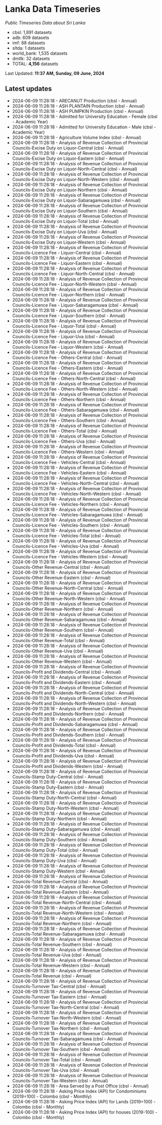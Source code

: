 # Lanka Data Timeseries
*Public Timeseries Data about Sri Lanka*

* cbsl: 1,891 datasets
* adb: 609 datasets
* imf: 88 datasets
* sltda: 1 datasets
* world_bank: 1,535 datasets
* dmtlk: 32 datasets
* TOTAL: **4,156** datasets

Last Updated: **11:37 AM, Sunday, 09 June, 2024**

## Latest updates

* 2024-06-09 11:28:18 - ARECANUT Production (cbsl - Annual)
* 2024-06-09 11:28:18 - ASH PLANTAIN Production (cbsl - Annual)
* 2024-06-09 11:28:18 - ASH PUMPKIN Production (cbsl - Annual)
* 2024-06-09 11:28:18 - Admitted for University Education - Female (cbsl - Academic Year)
* 2024-06-09 11:28:18 - Admitted for University Education - Male (cbsl - Academic Year)
* 2024-06-09 11:28:18 - Agriculture Volume Index (cbsl - Annual)
* 2024-06-09 11:28:18 - Analysis of Revenue Collection of Provincial Councils-Excise Duty on Liquor-Central (cbsl - Annual)
* 2024-06-09 11:28:18 - Analysis of Revenue Collection of Provincial Councils-Excise Duty on Liquor-Eastern (cbsl - Annual)
* 2024-06-09 11:28:18 - Analysis of Revenue Collection of Provincial Councils-Excise Duty on Liquor-North-Central (cbsl - Annual)
* 2024-06-09 11:28:18 - Analysis of Revenue Collection of Provincial Councils-Excise Duty on Liquor-North-Western (cbsl - Annual)
* 2024-06-09 11:28:18 - Analysis of Revenue Collection of Provincial Councils-Excise Duty on Liquor-Northern (cbsl - Annual)
* 2024-06-09 11:28:18 - Analysis of Revenue Collection of Provincial Councils-Excise Duty on Liquor-Sabaragamuwa (cbsl - Annual)
* 2024-06-09 11:28:18 - Analysis of Revenue Collection of Provincial Councils-Excise Duty on Liquor-Southern (cbsl - Annual)
* 2024-06-09 11:28:18 - Analysis of Revenue Collection of Provincial Councils-Excise Duty on Liquor-Total (cbsl - Annual)
* 2024-06-09 11:28:18 - Analysis of Revenue Collection of Provincial Councils-Excise Duty on Liquor-Uva (cbsl - Annual)
* 2024-06-09 11:28:18 - Analysis of Revenue Collection of Provincial Councils-Excise Duty on Liquor-Western (cbsl - Annual)
* 2024-06-09 11:28:18 - Analysis of Revenue Collection of Provincial Councils-Licence Fee - Liquor-Central (cbsl - Annual)
* 2024-06-09 11:28:18 - Analysis of Revenue Collection of Provincial Councils-Licence Fee - Liquor-Eastern (cbsl - Annual)
* 2024-06-09 11:28:18 - Analysis of Revenue Collection of Provincial Councils-Licence Fee - Liquor-North-Central (cbsl - Annual)
* 2024-06-09 11:28:18 - Analysis of Revenue Collection of Provincial Councils-Licence Fee - Liquor-North-Western (cbsl - Annual)
* 2024-06-09 11:28:18 - Analysis of Revenue Collection of Provincial Councils-Licence Fee - Liquor-Northern (cbsl - Annual)
* 2024-06-09 11:28:18 - Analysis of Revenue Collection of Provincial Councils-Licence Fee - Liquor-Sabaragamuwa (cbsl - Annual)
* 2024-06-09 11:28:18 - Analysis of Revenue Collection of Provincial Councils-Licence Fee - Liquor-Southern (cbsl - Annual)
* 2024-06-09 11:28:18 - Analysis of Revenue Collection of Provincial Councils-Licence Fee - Liquor-Total (cbsl - Annual)
* 2024-06-09 11:28:18 - Analysis of Revenue Collection of Provincial Councils-Licence Fee - Liquor-Uva (cbsl - Annual)
* 2024-06-09 11:28:18 - Analysis of Revenue Collection of Provincial Councils-Licence Fee - Liquor-Western (cbsl - Annual)
* 2024-06-09 11:28:18 - Analysis of Revenue Collection of Provincial Councils-Licence Fee - Others-Central (cbsl - Annual)
* 2024-06-09 11:28:18 - Analysis of Revenue Collection of Provincial Councils-Licence Fee - Others-Eastern (cbsl - Annual)
* 2024-06-09 11:28:18 - Analysis of Revenue Collection of Provincial Councils-Licence Fee - Others-North-Central (cbsl - Annual)
* 2024-06-09 11:28:18 - Analysis of Revenue Collection of Provincial Councils-Licence Fee - Others-North-Western (cbsl - Annual)
* 2024-06-09 11:28:18 - Analysis of Revenue Collection of Provincial Councils-Licence Fee - Others-Northern (cbsl - Annual)
* 2024-06-09 11:28:18 - Analysis of Revenue Collection of Provincial Councils-Licence Fee - Others-Sabaragamuwa (cbsl - Annual)
* 2024-06-09 11:28:18 - Analysis of Revenue Collection of Provincial Councils-Licence Fee - Others-Southern (cbsl - Annual)
* 2024-06-09 11:28:18 - Analysis of Revenue Collection of Provincial Councils-Licence Fee - Others-Total (cbsl - Annual)
* 2024-06-09 11:28:18 - Analysis of Revenue Collection of Provincial Councils-Licence Fee - Others-Uva (cbsl - Annual)
* 2024-06-09 11:28:18 - Analysis of Revenue Collection of Provincial Councils-Licence Fee - Others-Western (cbsl - Annual)
* 2024-06-09 11:28:18 - Analysis of Revenue Collection of Provincial Councils-Licence Fee - Vehicles-Central (cbsl - Annual)
* 2024-06-09 11:28:18 - Analysis of Revenue Collection of Provincial Councils-Licence Fee - Vehicles-Eastern (cbsl - Annual)
* 2024-06-09 11:28:18 - Analysis of Revenue Collection of Provincial Councils-Licence Fee - Vehicles-North-Central (cbsl - Annual)
* 2024-06-09 11:28:18 - Analysis of Revenue Collection of Provincial Councils-Licence Fee - Vehicles-North-Western (cbsl - Annual)
* 2024-06-09 11:28:18 - Analysis of Revenue Collection of Provincial Councils-Licence Fee - Vehicles-Northern (cbsl - Annual)
* 2024-06-09 11:28:18 - Analysis of Revenue Collection of Provincial Councils-Licence Fee - Vehicles-Sabaragamuwa (cbsl - Annual)
* 2024-06-09 11:28:18 - Analysis of Revenue Collection of Provincial Councils-Licence Fee - Vehicles-Southern (cbsl - Annual)
* 2024-06-09 11:28:18 - Analysis of Revenue Collection of Provincial Councils-Licence Fee - Vehicles-Total (cbsl - Annual)
* 2024-06-09 11:28:18 - Analysis of Revenue Collection of Provincial Councils-Licence Fee - Vehicles-Uva (cbsl - Annual)
* 2024-06-09 11:28:18 - Analysis of Revenue Collection of Provincial Councils-Licence Fee - Vehicles-Western (cbsl - Annual)
* 2024-06-09 11:28:18 - Analysis of Revenue Collection of Provincial Councils-Other Revenue-Central (cbsl - Annual)
* 2024-06-09 11:28:18 - Analysis of Revenue Collection of Provincial Councils-Other Revenue-Eastern (cbsl - Annual)
* 2024-06-09 11:28:18 - Analysis of Revenue Collection of Provincial Councils-Other Revenue-North-Central (cbsl - Annual)
* 2024-06-09 11:28:18 - Analysis of Revenue Collection of Provincial Councils-Other Revenue-North-Western (cbsl - Annual)
* 2024-06-09 11:28:18 - Analysis of Revenue Collection of Provincial Councils-Other Revenue-Northern (cbsl - Annual)
* 2024-06-09 11:28:18 - Analysis of Revenue Collection of Provincial Councils-Other Revenue-Sabaragamuwa (cbsl - Annual)
* 2024-06-09 11:28:18 - Analysis of Revenue Collection of Provincial Councils-Other Revenue-Southern (cbsl - Annual)
* 2024-06-09 11:28:18 - Analysis of Revenue Collection of Provincial Councils-Other Revenue-Total (cbsl - Annual)
* 2024-06-09 11:28:18 - Analysis of Revenue Collection of Provincial Councils-Other Revenue-Uva (cbsl - Annual)
* 2024-06-09 11:28:18 - Analysis of Revenue Collection of Provincial Councils-Other Revenue-Western (cbsl - Annual)
* 2024-06-09 11:28:18 - Analysis of Revenue Collection of Provincial Councils-Profit and Dividends-Central (cbsl - Annual)
* 2024-06-09 11:28:18 - Analysis of Revenue Collection of Provincial Councils-Profit and Dividends-Eastern (cbsl - Annual)
* 2024-06-09 11:28:18 - Analysis of Revenue Collection of Provincial Councils-Profit and Dividends-North-Central (cbsl - Annual)
* 2024-06-09 11:28:18 - Analysis of Revenue Collection of Provincial Councils-Profit and Dividends-North-Western (cbsl - Annual)
* 2024-06-09 11:28:18 - Analysis of Revenue Collection of Provincial Councils-Profit and Dividends-Northern (cbsl - Annual)
* 2024-06-09 11:28:18 - Analysis of Revenue Collection of Provincial Councils-Profit and Dividends-Sabaragamuwa (cbsl - Annual)
* 2024-06-09 11:28:18 - Analysis of Revenue Collection of Provincial Councils-Profit and Dividends-Southern (cbsl - Annual)
* 2024-06-09 11:28:18 - Analysis of Revenue Collection of Provincial Councils-Profit and Dividends-Total (cbsl - Annual)
* 2024-06-09 11:28:18 - Analysis of Revenue Collection of Provincial Councils-Profit and Dividends-Uva (cbsl - Annual)
* 2024-06-09 11:28:18 - Analysis of Revenue Collection of Provincial Councils-Profit and Dividends-Western (cbsl - Annual)
* 2024-06-09 11:28:18 - Analysis of Revenue Collection of Provincial Councils-Stamp Duty-Central (cbsl - Annual)
* 2024-06-09 11:28:18 - Analysis of Revenue Collection of Provincial Councils-Stamp Duty-Eastern (cbsl - Annual)
* 2024-06-09 11:28:18 - Analysis of Revenue Collection of Provincial Councils-Stamp Duty-North-Central (cbsl - Annual)
* 2024-06-09 11:28:18 - Analysis of Revenue Collection of Provincial Councils-Stamp Duty-North-Western (cbsl - Annual)
* 2024-06-09 11:28:18 - Analysis of Revenue Collection of Provincial Councils-Stamp Duty-Northern (cbsl - Annual)
* 2024-06-09 11:28:18 - Analysis of Revenue Collection of Provincial Councils-Stamp Duty-Sabaragamuwa (cbsl - Annual)
* 2024-06-09 11:28:18 - Analysis of Revenue Collection of Provincial Councils-Stamp Duty-Southern (cbsl - Annual)
* 2024-06-09 11:28:18 - Analysis of Revenue Collection of Provincial Councils-Stamp Duty-Total (cbsl - Annual)
* 2024-06-09 11:28:18 - Analysis of Revenue Collection of Provincial Councils-Stamp Duty-Uva (cbsl - Annual)
* 2024-06-09 11:28:18 - Analysis of Revenue Collection of Provincial Councils-Stamp Duty-Western (cbsl - Annual)
* 2024-06-09 11:28:18 - Analysis of Revenue Collection of Provincial Councils-Total Revenue-Central (cbsl - Annual)
* 2024-06-09 11:28:18 - Analysis of Revenue Collection of Provincial Councils-Total Revenue-Eastern (cbsl - Annual)
* 2024-06-09 11:28:18 - Analysis of Revenue Collection of Provincial Councils-Total Revenue-North-Central (cbsl - Annual)
* 2024-06-09 11:28:18 - Analysis of Revenue Collection of Provincial Councils-Total Revenue-North-Western (cbsl - Annual)
* 2024-06-09 11:28:18 - Analysis of Revenue Collection of Provincial Councils-Total Revenue-Northern (cbsl - Annual)
* 2024-06-09 11:28:18 - Analysis of Revenue Collection of Provincial Councils-Total Revenue-Sabaragamuwa (cbsl - Annual)
* 2024-06-09 11:28:18 - Analysis of Revenue Collection of Provincial Councils-Total Revenue-Southern (cbsl - Annual)
* 2024-06-09 11:28:18 - Analysis of Revenue Collection of Provincial Councils-Total Revenue-Uva (cbsl - Annual)
* 2024-06-09 11:28:18 - Analysis of Revenue Collection of Provincial Councils-Total Revenue-Western (cbsl - Annual)
* 2024-06-09 11:28:18 - Analysis of Revenue Collection of Provincial Councils-Total Revenue (cbsl - Annual)
* 2024-06-09 11:28:18 - Analysis of Revenue Collection of Provincial Councils-Turnover Tax-Central (cbsl - Annual)
* 2024-06-09 11:28:18 - Analysis of Revenue Collection of Provincial Councils-Turnover Tax-Eastern (cbsl - Annual)
* 2024-06-09 11:28:18 - Analysis of Revenue Collection of Provincial Councils-Turnover Tax-North-Central (cbsl - Annual)
* 2024-06-09 11:28:18 - Analysis of Revenue Collection of Provincial Councils-Turnover Tax-North-Western (cbsl - Annual)
* 2024-06-09 11:28:18 - Analysis of Revenue Collection of Provincial Councils-Turnover Tax-Northern (cbsl - Annual)
* 2024-06-09 11:28:18 - Analysis of Revenue Collection of Provincial Councils-Turnover Tax-Sabaragamuwa (cbsl - Annual)
* 2024-06-09 11:28:18 - Analysis of Revenue Collection of Provincial Councils-Turnover Tax-Southern (cbsl - Annual)
* 2024-06-09 11:28:18 - Analysis of Revenue Collection of Provincial Councils-Turnover Tax-Total (cbsl - Annual)
* 2024-06-09 11:28:18 - Analysis of Revenue Collection of Provincial Councils-Turnover Tax-Uva (cbsl - Annual)
* 2024-06-09 11:28:18 - Analysis of Revenue Collection of Provincial Councils-Turnover Tax-Western (cbsl - Annual)
* 2024-06-09 11:28:18 - Area Served by a Post Office (cbsl - Annual)
* 2024-06-09 11:28:18 - Asking Price Index (API) for Condominiums (2019=100) - Colombo (cbsl - Monthly)
* 2024-06-09 11:28:18 - Asking Price Index (API) for Lands (2019=100) - Colombo (cbsl - Monthly)
* 2024-06-09 11:28:18 - Asking Price Index (API) for houses (2019-100) - Colombo (cbsl - Monthly)